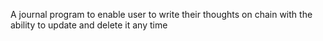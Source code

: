 A journal program to enable user to write their thoughts on chain with the ability to update and delete it any time
